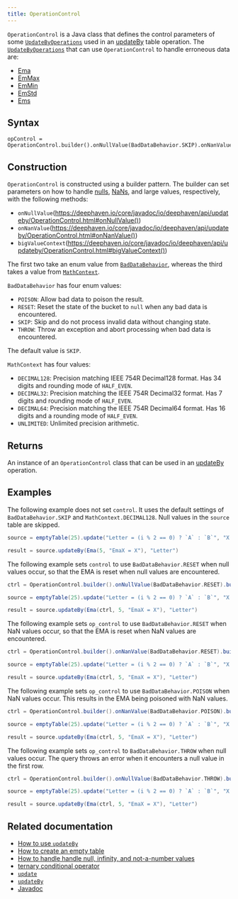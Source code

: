 ```yaml
---
title: OperationControl
---
```


`OperationControl` is a Java class that defines the control parameters of some [`UpdateByOperations`](./updateBy.md#parameters) used in an [updateBy](./updateBy.md) table operation. The [`UpdateByOperations`](./updateBy.md#parameters) that can use `OperationControl` to handle erroneous data are:

- [Ema](./ema.md)
- [EmMax](./em-max.md)
- [EmMin](./em-min.md)
- [EmStd](./em-std.md)
- [Ems](./ems.md)

## Syntax

```
opControl = OperationControl.builder().onNullValue(BadDataBehavior.SKIP).onNanValue(BadDataBehavior.SKIP).bigValueContext(MathContext.DECIMAL128).build()
```

## Construction

`OperationControl` is constructed using a builder pattern. The builder can set parameters on how to handle [nulls](../../query-language/types/nulls.md), [NaNs](../../query-language/types/NaNs.md), and large values, respectively, with the following methods:

- `onNullValue`(https://deephaven.io/core/javadoc/io/deephaven/api/updateby/OperationControl.html#onNullValue())
- `onNanValue`(https://deephaven.io/core/javadoc/io/deephaven/api/updateby/OperationControl.html#onNanValue())
- `bigValueContext`(https://deephaven.io/core/javadoc/io/deephaven/api/updateby/OperationControl.html#bigValueContext())

The first two take an enum value from [`BadDataBehavior`](/core/javadoc/io/deephaven/api/updateby/BadDataBehavior.html), whereas the third takes a value from [`MathContext`](https://docs.oracle.com/en/java/javase/11/docs/api/java.base/java/math/MathContext.html).

`BadDataBehavior` has four enum values:

- `POISON`: Allow bad data to poison the result.
- `RESET`: Reset the state of the bucket to `null` when any bad data is encountered.
- `SKIP`: Skip and do not process invalid data without changing state.
- `THROW`: Throw an exception and abort processing when bad data is encountered.

The default value is `SKIP`.

`MathContext` has four values:

- `DECIMAL128`: Precision matching IEEE 754R Decimal128 format. Has 34 digits and rounding mode of `HALF_EVEN`.
- `DECIMAL32`: Precision matching the IEEE 754R Decimal32 format. Has 7 digits and rounding mode of `HALF_EVEN`.
- `DECIMAL64`: Precision matching the IEEE 754R Decimal64 format. Has 16 digits and a rounding mode of `HALF_EVEN`.
- `UNLIMITED`: Unlimited precision arithmetic.

## Returns

An instance of an `OperationControl` class that can be used in an [updateBy](./updateBy.md) operation.

## Examples

The following example does not set `control`. It uses the default settings of `BadDataBehavior.SKIP` and `MathContext.DECIMAL128`. Null values in the `source` table are skipped.

```groovy order=source,result
source = emptyTable(25).update("Letter = (i % 2 == 0) ? `A` : `B`", "X = (i % 5 == 0) ? NULL_INT : randomInt(0, 100)")

result = source.updateBy(Ema(5, "EmaX = X"), "Letter")
```

The following example sets `control` to use `BadDataBehavior.RESET` when null values occur, so that the EMA is reset when null values are encountered.

```groovy order=source,result
ctrl = OperationControl.builder().onNullValue(BadDataBehavior.RESET).build()

source = emptyTable(25).update("Letter = (i % 2 == 0) ? `A` : `B`", "X = (i % 5 == 0) ? NULL_INT : randomInt(0, 100)")

result = source.updateBy(Ema(ctrl, 5, "EmaX = X"), "Letter")
```

The following example sets `op_control` to use `BadDataBehavior.RESET` when NaN values occur, so that the EMA is reset when NaN values are encountered.

```groovy order=source,result
ctrl = OperationControl.builder().onNanValue(BadDataBehavior.RESET).build()

source = emptyTable(25).update("Letter = (i % 2 == 0) ? `A` : `B`", "X = (i % 5 == 0) ? (0/0) : randomInt(0, 100)")

result = source.updateBy(Ema(ctrl, 5, "EmaX = X"), "Letter")
```

The following example sets `op_control` to use `BadDataBehavior.POISON` when NaN values occur. This results in the EMA being poisoned with NaN values.

```groovy order=source,result
ctrl = OperationControl.builder().onNanValue(BadDataBehavior.POISON).build()

source = emptyTable(25).update("Letter = (i % 2 == 0) ? `A` : `B`", "X = (i % 5 == 0) ? (0/0) : randomInt(0, 100)")

result = source.updateBy(Ema(ctrl, 5, "EmaX = X"), "Letter")
```

The following example sets `op_control` to `BadDataBehavior.THROW` when null values occur. The query throws an error when it encounters a null value in the first row.

```groovy should-fail
ctrl = OperationControl.builder().onNullValue(BadDataBehavior.THROW).build()

source = emptyTable(25).update("Letter = (i % 2 == 0) ? `A` : `B`", "X = (i % 5 == 0) ? NULL_INT : randomInt(0, 100)")

result = source.updateBy(Ema(ctrl, 5, "EmaX = X"), "Letter")
```

## Related documentation

- [How to use `updateBy`](../../../how-to-guides/rolling-aggregations.md)
- [How to create an empty table](../../../how-to-guides/new-and-empty-table.md#emptytable)
- [How to handle handle null, infinity, and not-a-number values](../../../how-to-guides/null-inf-nan.md)
- [ternary conditional operator](../../../how-to-guides/ternary-if-how-to.md)
- [`update`](../select/update.md)
- [`updateBy`](./updateBy.md)
- [Javadoc](/core/javadoc/io/deephaven/api/updateby/OperationControl.html)
